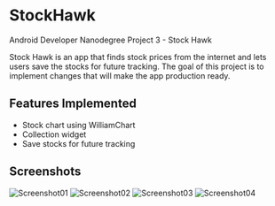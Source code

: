 # StockHawk
Android Developer Nanodegree Project 3 - Stock Hawk

Stock Hawk is an app that finds stock prices from the internet and lets users save the stocks for future tracking. The goal of this project is to implement changes that will make the app production ready.

## Features Implemented
* Stock chart using WilliamChart
* Collection widget
* Save stocks for future tracking

## Screenshots
![Screenshot01](https://cloud.githubusercontent.com/assets/18376526/18153102/e3b7139a-6f96-11e6-9077-2c15500e1e04.png)
![Screenshot02](https://cloud.githubusercontent.com/assets/18376526/18153103/e5fe28c8-6f96-11e6-881c-ba6f99ee26f9.png)
![Screenshot03](https://cloud.githubusercontent.com/assets/18376526/18153104/ea2691ce-6f96-11e6-9dbd-2ffe8ad54d5c.png)
![Screenshot04](https://cloud.githubusercontent.com/assets/18376526/18153107/ed9794b6-6f96-11e6-8bd2-297f8b1e1bf8.png)
